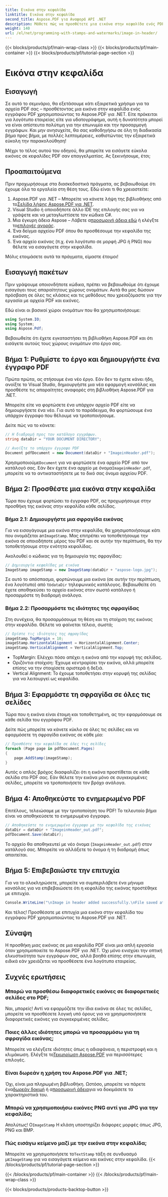 ```yaml
---
title: Εικόνα στην κεφαλίδα
linktitle: Εικόνα στην κεφαλίδα
second_title: Aspose.PDF για Αναφορά API .NET
description: Μάθετε πώς να προσθέτετε μια εικόνα στην κεφαλίδα ενός PDF χρησιμοποιώντας το Aspose.PDF για .NET σε αυτό το βήμα προς βήμα εκμάθηση.
weight: 140
url: /el/net/programming-with-stamps-and-watermarks/image-in-header/
---
```


{{< blocks/products/pf/main-wrap-class >}}
{{< blocks/products/pf/main-container >}}
{{< blocks/products/pf/tutorial-page-section >}}

# Εικόνα στην κεφαλίδα

## Εισαγωγή

Σε αυτό το σεμινάριο, θα εξετάσουμε κάτι εξαιρετικά χρήσιμο για τα αρχεία PDF σας – προσθέτοντας μια εικόνα στην κεφαλίδα ενός εγγράφου PDF χρησιμοποιώντας το Aspose.PDF για .NET. Είτε πρόκειται για λογότυπο εταιρείας είτε για υδατογράφημα, αυτή η δυνατότητα μπορεί να είναι απίστευτα πολύτιμη για την επωνυμία και την προσαρμογή εγγράφων. Και μην ανησυχείτε, θα σας καθοδηγήσω σε όλη τη διαδικασία βήμα προς βήμα, με πολλές λεπτομέρειες, καθιστώντας την εξαιρετικά εύκολη την παρακολούθηση!

Μέχρι το τέλος αυτού του οδηγού, θα μπορείτε να εισάγετε εύκολα εικόνες σε κεφαλίδες PDF σαν επαγγελματίας. Ας ξεκινήσουμε, έτσι;

## Προαπαιτούμενα

Πριν προχωρήσουμε στα διασκεδαστικά πράγματα, ας βεβαιωθούμε ότι έχουμε όλα τα εργαλεία στη θέση τους. Εδώ είναι τι θα χρειαστείτε:

1.  Aspose.PDF για .NET – Μπορείτε να κάνετε λήψη της βιβλιοθήκης από το[Σελίδα λήψης Aspose.PDF για .NET](https://releases.aspose.com/pdf/net/).
2. Visual Studio ή οποιοδήποτε άλλο IDE της επιλογής σας για να γράψετε και να μεταγλωττίσετε τον κώδικα C#.
3.  Μια έγκυρη άδεια Aspose – Λάβετε α[προσωρινή άδεια εδώ](https://purchase.aspose.com/temporary-license/) ή ελέγξτε το[επιλογές αγοράς](https://purchase.aspose.com/buy).
4. Ένα δείγμα αρχείου PDF όπου θα προσθέσουμε την κεφαλίδα της εικόνας.
5. Ένα αρχείο εικόνας (π.χ. ένα λογότυπο σε μορφή JPG ή PNG) που θέλετε να εισαγάγετε στην κεφαλίδα.

Μόλις ετοιμάσετε αυτά τα πράγματα, είμαστε έτοιμοι!

## Εισαγωγή πακέτων

Πριν γράψουμε οποιονδήποτε κώδικα, πρέπει να βεβαιωθούμε ότι έχουμε εισαγάγει τους απαραίτητους χώρους ονομάτων. Αυτά θα μας δώσουν πρόσβαση σε όλες τις κλάσεις και τις μεθόδους που χρειαζόμαστε για την εργασία με αρχεία PDF και εικόνες.

Εδώ είναι οι βασικοί χώροι ονομάτων που θα χρησιμοποιήσουμε:

```csharp
using System.IO;
using System;
using Aspose.Pdf;
```

Βεβαιωθείτε ότι έχετε εγκαταστήσει τη βιβλιοθήκη Aspose.PDF και ότι εισάγετε αυτούς τους χώρους ονομάτων στο έργο σας.

## Βήμα 1: Ρυθμίστε το έργο και δημιουργήστε ένα έγγραφο PDF

Πρώτα πρώτα, ας στήσουμε ένα νέο έργο. Εάν δεν το έχετε κάνει ήδη, ανοίξτε το Visual Studio, δημιουργήστε μια νέα εφαρμογή κονσόλας και προσθέστε τις απαραίτητες αναφορές στη βιβλιοθήκη Aspose.PDF για .NET.

Μπορείτε είτε να φορτώσετε ένα υπάρχον αρχείο PDF είτε να δημιουργήσετε ένα νέο. Για αυτό το παράδειγμα, θα φορτώσουμε ένα υπάρχον έγγραφο που θέλουμε να τροποποιήσουμε.

Δείτε πώς να το κάνετε:

```csharp
// Η διαδρομή προς τον κατάλογο εγγράφων.
string dataDir = "YOUR DOCUMENT DIRECTORY";

// Ανοίξτε το υπάρχον έγγραφο PDF
Document pdfDocument = new Document(dataDir + "ImageinHeader.pdf");
```

 Χρησιμοποιούμε`Document` για να φορτώσετε ένα αρχείο PDF από τον κατάλογό σας. Εάν δεν έχετε ένα αρχείο με όνομα`ImageinHeader.pdf`, μπορείτε να το αντικαταστήσετε με το δικό σας όνομα αρχείου PDF.

## Βήμα 2: Προσθέστε μια εικόνα στην κεφαλίδα

Τώρα που έχουμε φορτώσει το έγγραφο PDF, ας προχωρήσουμε στην προσθήκη της εικόνας στην κεφαλίδα κάθε σελίδας.

### Βήμα 2.1: Δημιουργήστε μια σφραγίδα εικόνας
 Για να εισαγάγουμε μια εικόνα στην κεφαλίδα, θα χρησιμοποιήσουμε κάτι που ονομάζεται an`ImageStamp`. Μας επιτρέπει να τοποθετήσουμε την εικόνα σε οποιοδήποτε μέρος του PDF και σε αυτήν την περίπτωση, θα την τοποθετήσουμε στην ενότητα κεφαλίδας.

Ακολουθεί ο κώδικας για τη δημιουργία της σφραγίδας:

```csharp
// Δημιουργία κεφαλίδας με εικόνα
ImageStamp imageStamp = new ImageStamp(dataDir + "aspose-logo.jpg");
```

 Σε αυτό το απόσπασμα, φορτώνουμε μια εικόνα (σε αυτήν την περίπτωση, ένα λογότυπο) από το`dataDir` τηλεφωνικός κατάλογος. Βεβαιωθείτε ότι έχετε αποθηκεύσει το αρχείο εικόνας στον σωστό κατάλογο ή προσαρμόστε τη διαδρομή ανάλογα.

### Βήμα 2.2: Προσαρμόστε τις ιδιότητες της σφραγίδας
Στη συνέχεια, θα προσαρμόσουμε τη θέση και τη στοίχιση της εικόνας στην κεφαλίδα. Θέλετε να φαίνεται τέλειο, σωστά;

```csharp
// Ορίστε τις ιδιότητες της σφραγίδας
imageStamp.TopMargin = 10;
imageStamp.HorizontalAlignment = HorizontalAlignment.Center;
imageStamp.VerticalAlignment = VerticalAlignment.Top;
```

- TopMargin: Ελέγχει πόσο απέχει η εικόνα από την κορυφή της σελίδας.
- Οριζόντια στοίχιση: Έχουμε κεντραρίσει την εικόνα, αλλά μπορείτε επίσης να την στοιχίσετε αριστερά ή δεξιά.
- Vertical Alignment: Το έχουμε τοποθετήσει στην κορυφή της σελίδας για να λειτουργεί ως κεφαλίδα.

## Βήμα 3: Εφαρμόστε τη σφραγίδα σε όλες τις σελίδες

Τώρα που η εικόνα είναι έτοιμη και τοποθετημένη, ας την εφαρμόσουμε σε κάθε σελίδα του εγγράφου PDF.

Δείτε πώς μπορείτε να κάνετε κύκλο σε όλες τις σελίδες και να εφαρμόσετε τη σφραγίδα εικόνας σε κάθε μία:

```csharp
// Προσθέστε την κεφαλίδα σε όλες τις σελίδες
foreach (Page page in pdfDocument.Pages)
{
    page.AddStamp(imageStamp);
}
```

Αυτός ο απλός βρόχος διασφαλίζει ότι η εικόνα προστίθεται σε κάθε σελίδα στο PDF σας. Εάν θέλετε την εικόνα μόνο σε συγκεκριμένες σελίδες, μπορείτε να τροποποιήσετε τον βρόχο ανάλογα.

## Βήμα 4: Αποθηκεύστε το ενημερωμένο PDF

Επιτέλους, τελειώσαμε με την τροποποίηση του PDF! Το τελευταίο βήμα είναι να αποθηκεύσετε το ενημερωμένο έγγραφο.

```csharp
// Αποθηκεύστε το ενημερωμένο έγγραφο με την κεφαλίδα της εικόνας
dataDir = dataDir + "ImageinHeader_out.pdf";
pdfDocument.Save(dataDir);
```

Το αρχείο θα αποθηκευτεί με νέο όνομα (`ImageinHeader_out.pdf`) στον κατάλογό σας. Μπορείτε να αλλάξετε το όνομα ή τη διαδρομή όπως απαιτείται.

## Βήμα 5: Επιβεβαιώστε την επιτυχία

Για να το ολοκληρώσετε, μπορείτε να συμπεριλάβετε ένα μήνυμα κονσόλας για να επιβεβαιώσετε ότι η κεφαλίδα της εικόνας προστέθηκε με επιτυχία.

```csharp
Console.WriteLine("\nImage in header added successfully.\nFile saved at " + dataDir);
```

Και τέλος! Προσθέσατε με επιτυχία μια εικόνα στην κεφαλίδα του εγγράφου PDF χρησιμοποιώντας το Aspose.PDF για .NET.

## Σύναψη

Η προσθήκη μιας εικόνας σε μια κεφαλίδα PDF είναι μια απλή εργασία όταν χρησιμοποιείτε το Aspose.PDF για .NET. Όχι μόνο ενισχύει την οπτική ελκυστικότητα των εγγράφων σας, αλλά βοηθά επίσης στην επωνυμία, ειδικά εάν χρειάζεται να προσθέσετε ένα λογότυπο εταιρείας.

## Συχνές ερωτήσεις

### Μπορώ να προσθέσω διαφορετικές εικόνες σε διαφορετικές σελίδες στο PDF;
Ναι, μπορείς! Αντί να εφαρμόζετε την ίδια εικόνα σε όλες τις σελίδες, μπορείτε να προσθέσετε λογική υπό όρους για να χρησιμοποιήσετε διαφορετικές εικόνες για συγκεκριμένες σελίδες.

### Ποιες άλλες ιδιότητες μπορώ να προσαρμόσω για τη σφραγίδα εικόνας;
 Μπορείτε να ελέγξετε ιδιότητες όπως η αδιαφάνεια, η περιστροφή και η κλιμάκωση. Ελέγξτε το[Τεκμηρίωση Aspose.PDF](https://reference.aspose.com/pdf/net/) για περισσότερες επιλογές.

### Είναι δωρεάν η χρήση του Aspose.PDF για .NET;
 Όχι, είναι μια πληρωμένη βιβλιοθήκη. Ωστόσο, μπορείτε να πάρετε ένα[δωρεάν δοκιμή](https://releases.aspose.com/) ή α[προσωρινή άδεια](https://purchase.aspose.com/temporary-license/)για να δοκιμάσετε τα χαρακτηριστικά του.

### Μπορώ να χρησιμοποιήσω εικόνες PNG αντί για JPG για την κεφαλίδα;
 Απολύτως! Ο`ImageStamp` Η κλάση υποστηρίζει διάφορες μορφές όπως JPG, PNG και BMP.

### Πώς εισάγω κείμενο μαζί με την εικόνα στην κεφαλίδα;
 Μπορείτε να χρησιμοποιήσετε το`TextStamp` τάξη σε συνδυασμό με`ImageStamp` για να εισαγάγετε κείμενο και εικόνες στην κεφαλίδα.
{{< /blocks/products/pf/tutorial-page-section >}}

{{< /blocks/products/pf/main-container >}}
{{< /blocks/products/pf/main-wrap-class >}}

{{< blocks/products/products-backtop-button >}}
